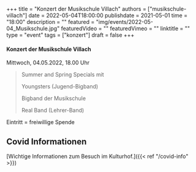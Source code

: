 +++
title = "Konzert der Musikschule Villach"
authors = ["musikschule-villach"]
date = 2022-05-04T18:00:00
publishdate = 2021-05-01
time = "18:00"
description = ""
featured = "img/events/2022-05-04_Musikschule.jpg"
featuredVideo = ""
featuredVimeo = ""
linktitle = ""
type = "event"
tags = ["konzert"]
draft = false
+++


#### Konzert der Musikschule Villach

Mittwoch, 04.05.2022, 18.00 Uhr

>Summer and Spring Specials mit
>
>Youngsters (Jugend-Bigband)
>
>Bigband der Musikschule
>
>Real Band (Lehrer-Band)

Eintritt = freiwillige Spende                            


## Covid Informationen

[Wichtige Informationen zum Besuch im Kulturhof.]({{< ref "/covid-info" >}})
